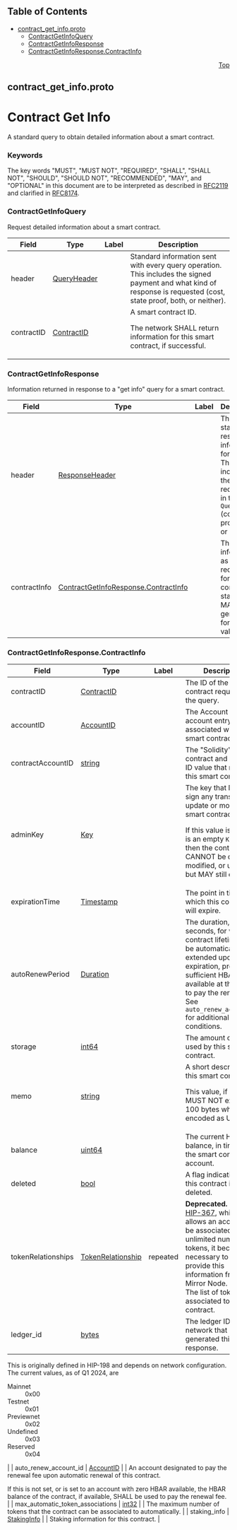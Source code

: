 ## Table of Contents

- [contract_get_info.proto](#contract_get_info-proto)
    - [ContractGetInfoQuery](#proto-ContractGetInfoQuery)
    - [ContractGetInfoResponse](#proto-ContractGetInfoResponse)
    - [ContractGetInfoResponse.ContractInfo](#proto-ContractGetInfoResponse-ContractInfo)
  



<a name="contract_get_info-proto"></a>
<p align="right"><a href="#top">Top</a></p>

## contract_get_info.proto
# Contract Get Info
A standard query to obtain detailed information about a smart contract.

### Keywords
The key words "MUST", "MUST NOT", "REQUIRED", "SHALL", "SHALL NOT",
"SHOULD", "SHOULD NOT", "RECOMMENDED", "MAY", and "OPTIONAL" in this
document are to be interpreted as described in
[RFC2119](https://www.ietf.org/rfc/rfc2119) and clarified in
[RFC8174](https://www.ietf.org/rfc/rfc8174).


<a name="proto-ContractGetInfoQuery"></a>

### ContractGetInfoQuery
Request detailed information about a smart contract.


| Field | Type | Label | Description |
| ----- | ---- | ----- | ----------- |
| header | [QueryHeader](#proto-QueryHeader) |  | Standard information sent with every query operation.<br/> This includes the signed payment and what kind of response is requested (cost, state proof, both, or neither). |
| contractID | [ContractID](#proto-ContractID) |  | A smart contract ID. <p> The network SHALL return information for this smart contract, if successful. |






<a name="proto-ContractGetInfoResponse"></a>

### ContractGetInfoResponse
Information returned in response to a "get info" query for a smart contract.


| Field | Type | Label | Description |
| ----- | ---- | ----- | ----------- |
| header | [ResponseHeader](#proto-ResponseHeader) |  | The standard response information for queries.<br/> This includes the values requested in the `QueryHeader` (cost, state proof, both, or neither). |
| contractInfo | [ContractGetInfoResponse.ContractInfo](#proto-ContractGetInfoResponse-ContractInfo) |  | The information, as requested, for a smart contract. A state proof MAY be generated for this value. |






<a name="proto-ContractGetInfoResponse-ContractInfo"></a>

### ContractGetInfoResponse.ContractInfo



| Field | Type | Label | Description |
| ----- | ---- | ----- | ----------- |
| contractID | [ContractID](#proto-ContractID) |  | The ID of the smart contract requested in the query. |
| accountID | [AccountID](#proto-AccountID) |  | The Account ID for the account entry associated with this smart contract. |
| contractAccountID | [string](#string) |  | The "Solidity" form contract and account ID value that refers to this smart contract. |
| adminKey | [Key](#proto-Key) |  | The key that MUST sign any transaction to update or modify this smart contract. <p> If this value is null, or is an empty `KeyList` then the contract CANNOT be deleted, modified, or updated, but MAY still expire. |
| expirationTime | [Timestamp](#proto-Timestamp) |  | The point in time at which this contract will expire. |
| autoRenewPeriod | [Duration](#proto-Duration) |  | The duration, in seconds, for which the contract lifetime will be automatically extended upon expiration, provide sufficient HBAR is available at that time to pay the renewal fee.<br/> See `auto_renew_account_id` for additional conditions. |
| storage | [int64](#int64) |  | The amount of storage used by this smart contract. |
| memo | [string](#string) |  | A short description of this smart contract. <p> This value, if set, MUST NOT exceed 100 bytes when encoded as UTF-8. |
| balance | [uint64](#uint64) |  | The current HBAR balance, in tinybar, of the smart contract account. |
| deleted | [bool](#bool) |  | A flag indicating that this contract is deleted. |
| tokenRelationships | [TokenRelationship](#proto-TokenRelationship) | repeated | **Deprecated.** Because <a href="https://hips.hedera.com/hip/hip-367">HIP-367</a>, which allows an account to be associated to an unlimited number of tokens, it became necessary to only provide this information from a Mirror Node.<br/> The list of tokens associated to this contract. |
| ledger_id | [bytes](#bytes) |  | The ledger ID of the network that generated this response.

This is originally defined in HIP-198 and depends on network configuration.<br/> The current values, as of Q1 2024, are <dl> <dt>Mainnet</dt><dd>0x00</dd> <dt>Testnet</dt><dd>0x01</dd> <dt>Previewnet</dt><dd>0x02</dd> <dt>Undefined</dt><dd>0x03</dd> <dt>Reserved</dt><dd>0x04</dd> </dl> |
| auto_renew_account_id | [AccountID](#proto-AccountID) |  | An account designated to pay the renewal fee upon automatic renewal of this contract. <p> If this is not set, or is set to an account with zero HBAR available, the HBAR balance of the contract, if available, SHALL be used to pay the renewal fee. |
| max_automatic_token_associations | [int32](#int32) |  | The maximum number of tokens that the contract can be associated to automatically. |
| staking_info | [StakingInfo](#proto-StakingInfo) |  | Staking information for this contract. |





 <!-- end messages -->

 <!-- end enums -->

 <!-- end HasExtensions -->

 <!-- end services -->



